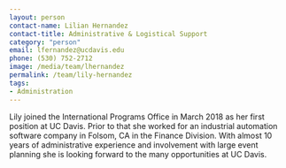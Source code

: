 ```yaml
---
layout: person
contact-name: Lilian Hernandez
contact-title: Administrative & Logistical Support
category: "person"
email: lfernandez@ucdavis.edu 
phone: (530) 752-2712
image: /media/team/lhernandez
permalink: /team/lily-hernandez
tags:
- Administration
---
```


Lily joined the International Programs Office in March 2018 as her first position at UC Davis. Prior to that she worked for an industrial automation software company in Folsom, CA in the Finance Division. With almost 10 years of administrative experience and involvement with large event planning she is looking forward to the many opportunities at UC Davis.